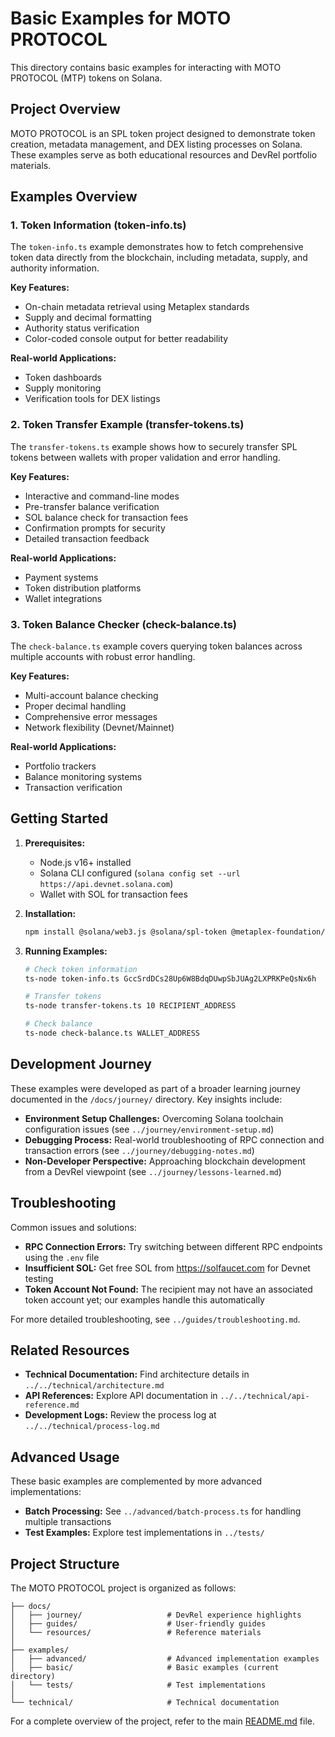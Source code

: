 # Basic Examples for MOTO PROTOCOL

This directory contains basic examples for interacting with MOTO PROTOCOL (MTP) tokens on Solana.

## Project Overview

MOTO PROTOCOL is an SPL token project designed to demonstrate token creation, metadata management, and DEX listing processes on Solana. These examples serve as both educational resources and DevRel portfolio materials.

## Examples Overview

### 1. Token Information (token-info.ts)
The `token-info.ts` example demonstrates how to fetch comprehensive token data directly from the blockchain, including metadata, supply, and authority information.

**Key Features:**
- On-chain metadata retrieval using Metaplex standards
- Supply and decimal formatting
- Authority status verification
- Color-coded console output for better readability

**Real-world Applications:**
- Token dashboards
- Supply monitoring
- Verification tools for DEX listings

### 2. Token Transfer Example (transfer-tokens.ts)
The `transfer-tokens.ts` example shows how to securely transfer SPL tokens between wallets with proper validation and error handling.

**Key Features:**
- Interactive and command-line modes
- Pre-transfer balance verification
- SOL balance check for transaction fees
- Confirmation prompts for security
- Detailed transaction feedback

**Real-world Applications:**
- Payment systems
- Token distribution platforms
- Wallet integrations

### 3. Token Balance Checker (check-balance.ts)
The `check-balance.ts` example covers querying token balances across multiple accounts with robust error handling.

**Key Features:**
- Multi-account balance checking
- Proper decimal handling
- Comprehensive error messages
- Network flexibility (Devnet/Mainnet)

**Real-world Applications:**
- Portfolio trackers
- Balance monitoring systems
- Transaction verification

## Getting Started

1. **Prerequisites:**
   - Node.js v16+ installed
   - Solana CLI configured (`solana config set --url https://api.devnet.solana.com`)
   - Wallet with SOL for transaction fees

2. **Installation:**
   ```bash
   npm install @solana/web3.js @solana/spl-token @metaplex-foundation/mpl-token-metadata dotenv chalk prompt-sync
   ```

3. **Running Examples:**
   ```bash
   # Check token information
   ts-node token-info.ts GccSrdDCs28Up6W8BdqDUwpSbJUAg2LXPRKPeQsNx6h
   
   # Transfer tokens
   ts-node transfer-tokens.ts 10 RECIPIENT_ADDRESS
   
   # Check balance
   ts-node check-balance.ts WALLET_ADDRESS
   ```

## Development Journey

These examples were developed as part of a broader learning journey documented in the `/docs/journey/` directory. Key insights include:

- **Environment Setup Challenges:** Overcoming Solana toolchain configuration issues (see `../journey/environment-setup.md`)
- **Debugging Process:** Real-world troubleshooting of RPC connection and transaction errors (see `../journey/debugging-notes.md`)
- **Non-Developer Perspective:** Approaching blockchain development from a DevRel viewpoint (see `../journey/lessons-learned.md`)

## Troubleshooting

Common issues and solutions:

- **RPC Connection Errors:** Try switching between different RPC endpoints using the `.env` file
- **Insufficient SOL:** Get free SOL from https://solfaucet.com for Devnet testing
- **Token Account Not Found:** The recipient may not have an associated token account yet; our examples handle this automatically

For more detailed troubleshooting, see `../guides/troubleshooting.md`.

## Related Resources

- **Technical Documentation:** Find architecture details in `../../technical/architecture.md`
- **API References:** Explore API documentation in `../../technical/api-reference.md`
- **Development Logs:** Review the process log at `../../technical/process-log.md`

## Advanced Usage

These basic examples are complemented by more advanced implementations:

- **Batch Processing:** See `../advanced/batch-process.ts` for handling multiple transactions
- **Test Examples:** Explore test implementations in `../tests/`

## Project Structure

The MOTO PROTOCOL project is organized as follows:

```
├── docs/
│   ├── journey/                   # DevRel experience highlights
│   ├── guides/                    # User-friendly guides
│   └── resources/                 # Reference materials
│
├── examples/
│   ├── advanced/                  # Advanced implementation examples
│   ├── basic/                     # Basic examples (current directory)
│   └── tests/                     # Test implementations
│
└── technical/                     # Technical documentation
```

For a complete overview of the project, refer to the main [README.md](../../README.md) file.
